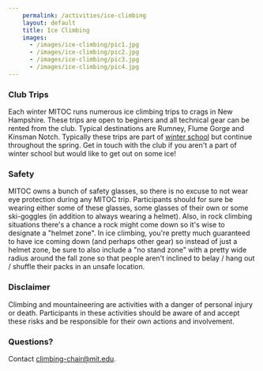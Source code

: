 ```yaml
---
    permalink: /activities/ice-climbing
    layout: default
    title: Ice Climbing
    images:
      - /images/ice-climbing/pic1.jpg
      - /images/ice-climbing/pic2.jpg
      - /images/ice-climbing/pic3.jpg
      - /images/ice-climbing/pic4.jpg
---
```


### Club Trips

Each winter MITOC runs numerous ice climbing trips to crags in New Hampshire. These trips are open to beginers and all technical gear can be rented from the club. Typical destinations are Rumney, Flume Gorge and Kinsman Notch. Typically these trips are part of [winter school](/events/winter-school) but continue throughout the spring. Get in touch with the club if you aren't a part of winter school but would like to get out on some ice!

### Safety

MITOC owns a bunch of safety glasses, so there is no excuse to not wear eye protection during any MITOC trip. Participants should for sure be wearing either some of these glasses, some glasses of their own or some ski-goggles (in addition to always wearing a helmet). Also, in rock climbing situations there's a chance a rock might come down so it's wise to designate a "helmet zone". In ice climbing, you're pretty much guaranteed to have ice coming down (and perhaps other gear) so instead of just a helmet zone, be sure to also include a "no stand zone" with a pretty wide radius around the fall zone so that people aren't inclined to belay / hang out / shuffle their packs in an unsafe location.

### Disclaimer

Climbing and mountaineering are activities with a danger of personal injury or death. Participants in these activities should be aware of and accept these risks and be responsible for their own actions and involvement.

### Questions?

Contact [climbing-chair@mit.edu](mailto:climbing-chair@mit.edu).
